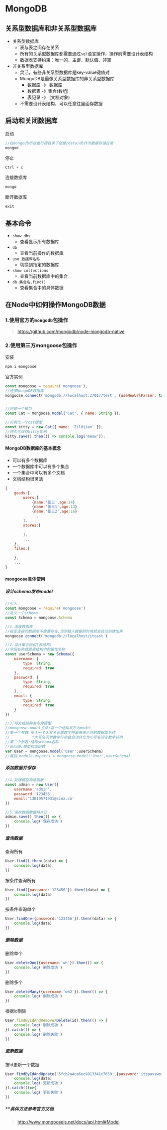 # MongoDB

## 关系型数据库和非关系型数据库

- 关系型数据库
  - 表与表之间存在关系
  - 所有的关系型数据库都需要通过`sql`语言操作，操作前需要设计表结构
  - 数据表支持约束：唯一的、主键、默认值、非空
- 非关系型数据库
  - 灵活，有些非关系型数据库是key-value键值对
  - MongoDB是最像关系型数据库的非关系型数据库
    - 数据库 -》 数据库
    - 数据表 -》集合(数组)
    - 表记录 -》 (文档对象)
  - 不需要设计表结构，可以任意往里面存数据

## 启动和关闭数据库

启动

```javascript
//在mongodb所在盘符根目录下创建/data/db作为数据存储目录
mongod
```

停止

```javascript
Ctrl + c
```

连接数据库

```javascript
mongo
```

断开数据库

```javascript
exit
```

## 基本命令

- `show dbs`
  - 查看显示所有数据库
- `db`
  - 查看当前操作的数据库
- `use 数据库名称`
  - 切换到指定的数据库
- `show collections`
  - 查看当前数据库中的集合
- `db.集合名.find()`
  - 查看集合中的具体数据

## 在Node中如何操作MongoDB数据

### 1.使用官方的`mongodb`包操作

> https://github.com/mongodb/node-mongodb-native

### 2.使用第三方mongoose包操作

安装

```javascript
npm i mongoose
```

官方实例

```javascript
const mongoose = require('mongoose');
//连接MongoDB数据库
mongoose.connect('mongodb://localhost:27017/test', {useNewUrlParser: true, useUnifiedTopology: true});


//创建一个模型
const Cat = mongoose.model('Cat', { name: String });

//实例化一个cat模型
const kitty = new Cat({ name: 'Zildjian' });
//持久化保存kitty实例
kitty.save().then(() => console.log('meow'));
```

#### MongoDB数据库的基本概念

- 可以有多个数据库
- 一个数据库中可以有多个集合
- 一个集合中可以有多个文档
- 文档结构很灵活

```javascript
{
    goods:{
        users:[
            {name:'张三',age:14}
            {name:'张三1',age:13}
    		{name:'张三2',age:16}
    		...
        ]，
        stores:[
            
        ],
        ...
    },
    files:{
        
    },
    ...
}
```

#### moogoose具体使用

##### 设计schema发布model

```javascript
//引入
const mongoose = require('mongoose')
//定义一个schema
const Schema = mongoose.Schema

//1.连接数据库
//指定连接的数据库不需要存在,当你插入数据的时候就会自动创建出来
mongoose.connect('mongodb://localhost/itcast')

//2.设计集合结构(表结构)
//字段名称就是表结构中的属性名称
const userSchema = new Schema({
    username: {
        type: String,
        required: true
    },
    password: {
        type: String,
        required: true
    },
    email: {
        type: String,
        required: true
    }
})

//3.将文档结构发布为模型
//mongoose.model方法:将一个结构发布为model
//第一个参数:传入一个大写名词单数字符串来表示你的数据库名称
//          *大写名词单数字符串会自动转化为小写名词复数字符串
//第二个参数:结构schema名称
//返回值:模型构造函数
var User = mongoose.model('User',userSchema)
//最后 module.exports = mongoose.model('User',userSchema)
```

##### 添加数据并保存

```javascript
//4.处理模型构造函数
const admin = new User({
    username:'admin',
    password:'123456',
    email:'13819571931@sina.cn'
})

//5.保存数据数据持久化
admin.save().then(() => {
    console.log('保存成功')
})
```

##### 查询数据

查询所有

```javascript
User.find().then((data) => {
    console.log(data)
})
```

按条件查询所有

```javascript
User.find({password:'123456'}).then((data) => {
    console.log(data)
})
```

按条件查询单个

```javascript
User.findOne({password:'123456'}).then((data) => {
    console.log(data)
})
```

##### 删除数据

删除单个

```javascript
User.deleteOne({username:'wh'}).then(() => {
    console.log('删除成功')
})
```

删除多个

```javascript
User.deleteMany({username:'wh2'}).then(() => {
    console.log('删除成功')
})
```

根据id删除

```javascript
User.findByIdAndRemove/Delete(id).then(() => {
    console.log('删除成功')
}).catch(() => {
    console.log('删除失败')
})
```



##### 更新数据

按id更新一个数据

```javascript
User.findByIdAndUpdate('5fcb2a4ca6ec9813341c7650',{password:'itspassword'}).then((data)=>{
    console.log(data)
    console.log('更新成功')
}).catch(()=>{
    console.log('更新失败')
})
```



##### **具体方法参考官方文档

> http://www.mongoosejs.net/docs/api.html#Model

